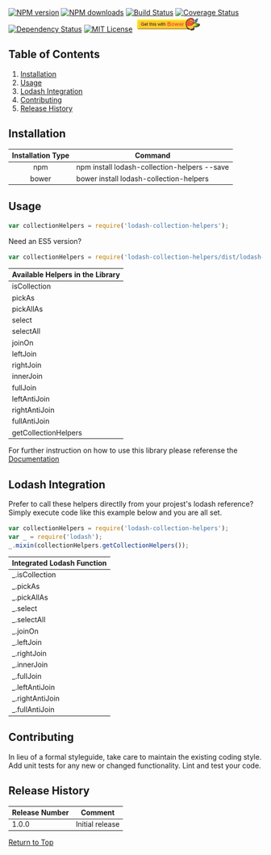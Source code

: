 [![NPM version](http://img.shields.io/npm/v/lodash-collection-helpers.svg?style=flat)][npm-url] [![NPM downloads](http://img.shields.io/npm/dm/lodash-collection-helpers.svg?style=flat)][npm-url] [![Build Status](https://travis-ci.org/JSystemsTech/lodash-collection-helpers.svg?branch=master)][travis-url] [![Coverage Status](https://coveralls.io/repos/github/JSystemsTech/lodash-collection-helpers/badge.svg?branch=master)][coverage-url] [![Dependency Status](https://david-dm.org/JSystemsTech/lodash-collection-helpers.svg?style=flat)][dependencies-url] [![MIT License](http://img.shields.io/badge/license-MIT-blue.svg?style=flat)][license-url] <a href="https://github.com/JSystemsTech/lodash-collection-helpers#README"><img src="https://github.com/JSystemsTech/lodash-collection-helpers/raw/v1-0-0-dev/gulpCustomPlugins/customBadges/bower-badge.png" alt="Bower Package" height="30" width="130"></a>
## <a name="69636237-0a3a-42a7-b6a4-5de2ba9a4dac"></a>Table of Contents
1. [Installation](#81f0fd99-4571-4d9a-9dcb-f1acafec26a7)
2. [Usage](#8ae79067-704c-4ae0-bea1-4403658d81f3)
3. [Lodash Integration](#751a30c9-3902-424e-9221-f81a6a9f5f04)
4. [Contributing](#56c33969-2c9c-4684-9445-61d2e30c0c04)
5. [Release History](#079596e2-9f14-4821-8873-513e759ee399)

## <a name="81f0fd99-4571-4d9a-9dcb-f1acafec26a7"></a>Installation
| Installation Type | Command |
| :----: | ---- |
| npm | npm install lodash-collection-helpers --save |
| bower | bower install lodash-collection-helpers |

## <a name="8ae79067-704c-4ae0-bea1-4403658d81f3"></a>Usage
``` javascript
var collectionHelpers = require('lodash-collection-helpers');
```

Need an ES5 version?

``` javascript
var collectionHelpers = require('lodash-collection-helpers/dist/lodash-collection-helpers-es2015');
```

| Available Helpers in the Library |
| ---- |
| isCollection |
| pickAs |
| pickAllAs |
| select |
| selectAll |
| joinOn |
| leftJoin |
| rightJoin |
| innerJoin |
| fullJoin |
| leftAntiJoin |
| rightAntiJoin |
| fullAntiJoin |
| getCollectionHelpers |

For further instruction on how to use this library please referense the [Documentation][documentation-url]

## <a name="751a30c9-3902-424e-9221-f81a6a9f5f04"></a>Lodash Integration
Prefer to call these helpers directlly from your projest's lodash reference?
Simply execute code like this example below and you are all set.

``` javascript
var collectionHelpers = require('lodash-collection-helpers');
var _ = require('lodash');
_.mixin(collectionHelpers.getCollectionHelpers());
```

| Integrated Lodash Function |
| ---- |
| _.isCollection |
| _.pickAs |
| _.pickAllAs |
| _.select |
| _.selectAll |
| _.joinOn |
| _.leftJoin |
| _.rightJoin |
| _.innerJoin |
| _.fullJoin |
| _.leftAntiJoin |
| _.rightAntiJoin |
| _.fullAntiJoin |

## <a name="56c33969-2c9c-4684-9445-61d2e30c0c04"></a>Contributing
In lieu of a formal styleguide, take care to maintain the existing coding style.
Add unit tests for any new or changed functionality. Lint and test your code.

## <a name="079596e2-9f14-4821-8873-513e759ee399"></a>Release History
| Release Number | Comment |
| ---- | ---- |
| 1.0.0 | Initial release |

[Return to Top](#69636237-0a3a-42a7-b6a4-5de2ba9a4dac)

[license-url]: LICENSE
[npm-url]: https://www.npmjs.com/package/lodash-collection-helpers
[travis-url]: https://travis-ci.org/JSystemsTech/lodash-collection-helpers?branch=master
[dependencies-url]: https://david-dm.org/JSystemsTech/lodash-collection-helpers
[coverage-url]: https://coveralls.io/repos/github/JSystemsTech/lodash-collection-helpers?branch=master
[documentation-url]: https://github.com/JSystemsTech/lodash-collection-helpers/blob/v1-0-0-dev/DOCUMENTATION.md